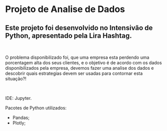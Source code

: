<h1>Projeto de Analise de Dados</h1>
<h2>Este projeto foi desenvolvido no Intensivão de Python, apresentado pela Lira Hashtag.</h2>
<br>
<p>O problema disponibilizado foi, que uma empresa esta perdendo uma porcentagem alta dos seus clientes, e o objetivo é de acordo com os dados disponibilizados pela empresa, devemos fazer uma analise dos dados e descobrir quais estrategias devem ser usadas para contornar esta situação?!</p>
<br>
<p>IDE: Jupyter.<p>
<p>Pacotes de Python utilizados:</p>
<ul>
  <li>Pandas;</li>
  <li>Plotly;</li>
</ul>
